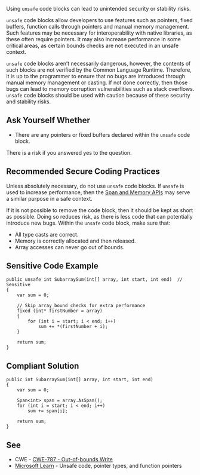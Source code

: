 Using `unsafe` code blocks can lead to unintended security or stability risks.

`unsafe` code blocks allow developers to use features such as pointers, fixed buffers, function calls through pointers and manual memory
management. Such features may be necessary for interoperability with native libraries, as these often require pointers. It may also increase
performance in some critical areas, as certain bounds checks are not executed in an unsafe context.

`unsafe` code blocks aren’t necessarily dangerous, however, the contents of such blocks are not verified by the Common Language Runtime.
Therefore, it is up to the programmer to ensure that no bugs are introduced through manual memory management or casting. If not done correctly, then
those bugs can lead to memory corruption vulnerabilities such as stack overflows. `unsafe` code blocks should be used with caution because
of these security and stability risks.

## Ask Yourself Whether

- There are any pointers or fixed buffers declared within the `unsafe` code block.

There is a risk if you answered yes to the question.

## Recommended Secure Coding Practices

Unless absolutely necessary, do not use `unsafe` code blocks. If `unsafe` is used to increase performance, then the [Span and Memory APIs](https://learn.microsoft.com/en-us/dotnet/standard/memory-and-spans/) may serve a similar purpose in a safe context.

If it is not possible to remove the code block, then it should be kept as short as possible. Doing so reduces risk, as there is less code that can
potentially introduce new bugs. Within the `unsafe` code block, make sure that:

- All type casts are correct.
- Memory is correctly allocated and then released.
- Array accesses can never go out of bounds.

## Sensitive Code Example

    public unsafe int SubarraySum(int[] array, int start, int end)  // Sensitive
    {
        var sum = 0;
    
        // Skip array bound checks for extra performance
        fixed (int* firstNumber = array)
        {
            for (int i = start; i < end; i++)
                sum += *(firstNumber + i);
        }
    
        return sum;
    }

## Compliant Solution

    public int SubarraySum(int[] array, int start, int end)
    {
        var sum = 0;
    
        Span<int> span = array.AsSpan();
        for (int i = start; i < end; i++)
            sum += span[i];
    
        return sum;
    }

## See

- CWE - [CWE-787 - Out-of-bounds Write](https://cwe.mitre.org/data/definitions/787)
- [Microsoft Learn](https://learn.microsoft.com/en-us/dotnet/csharp/language-reference/unsafe-code) - Unsafe code, pointer types, and
  function pointers